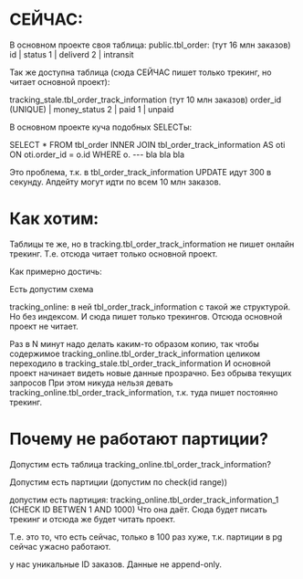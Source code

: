 СЕЙЧАС:
=======

В основном проекте своя таблица:
public.tbl_order: (тут 16 млн заказов)
  id | status
   1 | deliverd
   2 | intransit



Так же доступна таблица (сюда СЕЙЧАС пишет только трекинг, но читает основной проект):

tracking_stale.tbl_order_track_information (тут 10 млн заказов)
  order_id (UNIQUE) | money_status
                  2 | paid
                  1 | unpaid

В основном проекте куча подобных SELECTы:

SELECT * FROM tbl_order
INNER JOIN tbl_order_track_information AS oti ON oti.order_id = o.id
WHERE o. --- bla bla bla

Это проблема, т.к. в tbl_order_track_information UPDATE идут 300 в секунду. Апдейту могут идти по всем 10 млн заказов.


Как хотим:
==========
Таблицы те же, но в tracking.tbl_order_track_information не пишет онлайн трекинг. Т.е. отсюда читает только основной проект.

Как примерно достичь:

Есть допустим схема

tracking_online:
 в ней tbl_order_track_information с такой же структурой. Но без индексом. И сюда пишет только трекингов. Отсюда основной проект не читает.


Раз в N минут надо делать каким-то образом копию, так
чтобы содержимоe  tracking_online.tbl_order_track_information целиком переходило в tracking_stale.tbl_order_track_information
И основной проект начинает видеть новые данные прозрачно. Без обрыва текущих запросов
При этом никуда нельзя девать tracking_online.tbl_order_track_information, т.к. туда пишет постоянно трекинг.



Почему не работают партиции?
============================

Допустим есть таблица tracking_online.tbl_order_track_information?

Допустим есть партиции (допустим по check(id range))

допустим есть партиция:
tracking_online.tbl_order_track_information_1 (CHECK ID BETWEN 1 AND 1000)
Что она даёт.
Сюда будет писать трекинг и отсюда же будет читать проект.

Т.е. это то, что есть сейчас, только в 100 раз хуже, т.к. партиции в pg сейчас ужасно работают.


у нас уникальные ID заказов. Данные не append-only.


























